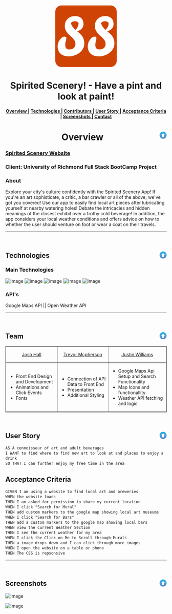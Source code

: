 <h1 align="center">
  <a name="logo" href="https://justinwilliamsrva.github.io/Spirited-Scenery/"><img src="assets/icons/logobig.png" alt="Spirted Scenery" width="192"></a>
  <br>
  <br>
  Spirited Scenery! - Have a pint and look at paint!
</h1>

<div align="center"><a name="menu"></a>
  <h4>
    <a href="https://github.com/justinwilliamsrva/Spirited-Scenery#Overview">
      Overview
    </a>
    <span> | </span>
    <a href="https://github.com/justinwilliamsrva/Spirited-Scenery#Technologies">
      Technologies
    </a>
    <span> | </span>
    <a href="https://github.com/justinwilliamsrva/Spirited-Scenery#Team">
      Contributors
    </a>
    <span> | </span>
    <a href="https://twitter.com/BearStoneHA">
      User Story
    </a>
    <span> | </span>
    <a href="https://www.vcloudinfo.com/click-here">
      Acceptance Criteria
    </a>
    <span> | </span>
    <a href="https://github.com/CCOSTAN/Home-AssistantConfig/tree/master/config">
      Screenshots
    </a>
    <span> | </span>
    <a href="https://github.com/CCOSTAN/Home-AssistantConfig#diagram">
      Contact
    </a>
  </h4>
</div>

<h1 align="center" name="Overview"> Overview  <a href="https://github.com/justinwilliamsrva/Spirited-Scenery#logo"><img align="right" border="0" src="https://raw.githubusercontent.com/CCOSTAN/Home-AssistantConfig/master/config/www/custom_ui/floorplan/images/branding/up_arrow.png" width="22" ></a></h1>

### [Spirited Scenery Website](https://justinwilliamsrva.github.io/Spirited-Scenery)

### Client: University of Richmond Full Stack BootCamp Project
### About
<p>Explore your city's culture confidently with the Spirited Scenery App! If you're an art sophisticate, a critic, a bar crawler or all of the above; we've got you covered! Use our app to easily find local art pieces after lubricating yourself at nearby watering holes! Debate the intricacies and hidden meanings of the closest exhibit over a frothy cold beverage! In addition, the app considers your local weather conditions and offers advice on how to whether the user should venture on foot or wear a coat on their travels.</p>



---
<br>

## Technologies <a href="https://github.com/justinwilliamsrva/Spirited-Scenery#logo"><img align="right" border="0" src="https://raw.githubusercontent.com/CCOSTAN/Home-AssistantConfig/master/config/www/custom_ui/floorplan/images/branding/up_arrow.png" width="22" ></a>
### Main Technologies
![image](https://img.shields.io/badge/HTML5-E34F26?style=for-the-badge&logo=html5&logoColor=white)
![image](https://img.shields.io/badge/CSS-239120?&style=for-the-badge&logo=css3&logoColor=white)
![image](https://img.shields.io/badge/JavaScript-323330?style=for-the-badge&logo=javascript&logoColor=F7DF1E)
![image](https://img.shields.io/badge/Material--UI-0081CB?style=for-the-badge&logo=material-ui&logoColor=white)
![image](https://img.shields.io/badge/jQuery-0769AD?style=for-the-badge&logo=jquery&logoColor=white)
### API's
<p>Google Maps API
    <span> || </span>Open Weather API</p>

---
<br>








## Team <a href="https://github.com/justinwilliamsrva/Spirited-Scenery#logo"><img align="right" border="0" src="https://raw.githubusercontent.com/CCOSTAN/Home-AssistantConfig/master/config/www/custom_ui/floorplan/images/branding/up_arrow.png" width="22" ></a>

<table align="center" border="1">

<tr><td align="center" colspan="1">

[Josh Hall](https://github.com/JoshHallRVA)

</td><td align="center" colspan="1">

[Trevor Mcpherson](https://github.com/mcphersonts)

</td><td align="center" colspan="1">

[Justin Williams](https://github.com/justinwilliamsrva)</td></tr>

<tr><td colspan="1">
<ul>
          <li>Front End Design and Development</li>
          <li>Animations and Click Events</li>
          <li>Fonts</li>

</ul>

</td><td colspan="1">
<ul>  <li>Connection of API Data to Front End</li>
            <li>Presentation</li>
            <li>Additional Styling</li>

</ul>
</td><td colspan="1">
<ul>
<li>Google Maps Api Setup and Search Functionality</li>
<li>Map Icons and functionallity</li>
<li>Weather API fetching and logic</li>

</ul>
</td></tr>

</table>

<br>

## User Story <a href="https://github.com/justinwilliamsrva/Spirited-Scenery#logo"><img align="right" border="0" src="https://raw.githubusercontent.com/CCOSTAN/Home-AssistantConfig/master/config/www/custom_ui/floorplan/images/branding/up_arrow.png" width="22" ></a>

```
AS A connoisseur of art and adult beverages
I WANT to find where to find new art to look at and places to enjoy a drink
SO THAT I can further enjoy my free time in the area
```

## Acceptance Criteria

```
GIVEN I am using a website to find local art and breweries
WHEN the website loads
THEN I am asked for permission to share my current location
WHEN I click "Search for Mural"
THEN add custom markers to the google map showing local art museums
WHEN I click "Search for Bars"
THEN add a custom markers to the google map showing local bars
WHEN view the Current Weather Section
THEN I see the current weather for my area
WHEN I click the Click on Me to Scroll through Murals
THEN a image drops down and I can click through more images
WHEN I open the website on a table or phone
THEN The CSS is repsonsive
```
---
<br>

## Screenshots <a href="https://github.com/justinwilliamsrva/Spirited-Scenery#logo"><img align="right" border="0" src="https://raw.githubusercontent.com/CCOSTAN/Home-AssistantConfig/master/config/www/custom_ui/floorplan/images/branding/up_arrow.png" width="22" ></a>

![image](https://user-images.githubusercontent.com/63308516/87229085-4e44ab80-c373-11ea-8b3f-2c25cd71b60a.png)

![image](https://user-images.githubusercontent.com/63308516/87229113-851ac180-c373-11ea-8ebc-f2c51d8c7e72.png)
